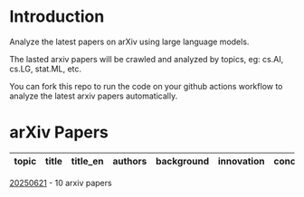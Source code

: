 # Introduction
Analyze the latest papers on arXiv using large language models.

The lasted arxiv papers will be crawled and analyzed by topics, eg: cs.AI, cs.LG, stat.ML, etc.

You can fork this repo to run the code on your github actions workflow to analyze the latest arxiv papers automatically.

# arXiv Papers

| topic | title | title_en | authors | background | innovation | conclusion |
| :---: | :---: | :---: | :---: | :---: | :---: | :---: |


[20250621](arxiv_papers_data/arxiv_papers_20250621_analyzed_Chinese.md) - 10 arxiv papers

